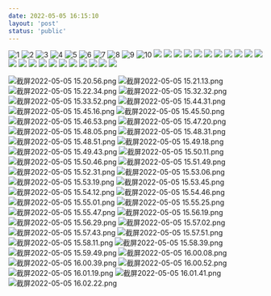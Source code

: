 ```yaml
---
date: 2022-05-05 16:15:10
layout: 'post'
status: 'public'
---
```


![1](https://inz.oss-cn-beijing.aliyuncs.com/Images/Basics%20of%20nutrition/%E6%88%AA%E5%B1%8F2022-05-05%2015.20.56.png)
![2](https://inz.oss-cn-beijing.aliyuncs.com/Images/Basics%20of%20nutrition/%E6%88%AA%E5%B1%8F2022-05-05%2015.21.13.png)
![3](https://inz.oss-cn-beijing.aliyuncs.com/Images/Basics%20of%20nutrition/%E6%88%AA%E5%B1%8F2022-05-05%2015.22.34.png)
![4](https://inz.oss-cn-beijing.aliyuncs.com/Images/Basics%20of%20nutrition/%E6%88%AA%E5%B1%8F2022-05-05%2015.32.32.png)
![5](https://inz.oss-cn-beijing.aliyuncs.com/Images/Basics%20of%20nutrition/%E6%88%AA%E5%B1%8F2022-05-05%2015.33.52.png)
![6](https://inz.oss-cn-beijing.aliyuncs.com/Images/Basics%20of%20nutrition/%E6%88%AA%E5%B1%8F2022-05-05%2015.44.31.png)
![7](https://inz.oss-cn-beijing.aliyuncs.com/Images/Basics%20of%20nutrition/%E6%88%AA%E5%B1%8F2022-05-05%2015.45.16.png)
![8](https://inz.oss-cn-beijing.aliyuncs.com/Images/Basics%20of%20nutrition/%E6%88%AA%E5%B1%8F2022-05-05%2015.45.50.png)
![9](https://inz.oss-cn-beijing.aliyuncs.com/Images/Basics%20of%20nutrition/%E6%88%AA%E5%B1%8F2022-05-05%2015.46.53.png)
![10](https://inz.oss-cn-beijing.aliyuncs.com/Images/Basics%20of%20nutrition/%E6%88%AA%E5%B1%8F2022-05-05%2015.47.20.png)
![](https://inz.oss-cn-beijing.aliyuncs.com/Images/Basics%20of%20nutrition/%E6%88%AA%E5%B1%8F2022-05-05%2015.48.05.png)
![](https://inz.oss-cn-beijing.aliyuncs.com/Images/Basics%20of%20nutrition/%E6%88%AA%E5%B1%8F2022-05-05%2015.48.31.png)
![](https://inz.oss-cn-beijing.aliyuncs.com/Images/Basics%20of%20nutrition/%E6%88%AA%E5%B1%8F2022-05-05%2015.48.51.png)
![](https://inz.oss-cn-beijing.aliyuncs.com/Images/Basics%20of%20nutrition/%E6%88%AA%E5%B1%8F2022-05-05%2015.49.18.png)
![](https://inz.oss-cn-beijing.aliyuncs.com/Images/Basics%20of%20nutrition/%E6%88%AA%E5%B1%8F2022-05-05%2015.49.43.png)
![](https://inz.oss-cn-beijing.aliyuncs.com/Images/Basics%20of%20nutrition/%E6%88%AA%E5%B1%8F2022-05-05%2015.50.11.png)
![](https://inz.oss-cn-beijing.aliyuncs.com/Images/Basics%20of%20nutrition/%E6%88%AA%E5%B1%8F2022-05-05%2015.50.46.png)
![](https://inz.oss-cn-beijing.aliyuncs.com/Images/Basics%20of%20nutrition/%E6%88%AA%E5%B1%8F2022-05-05%2015.51.49.png)
![](https://inz.oss-cn-beijing.aliyuncs.com/Images/Basics%20of%20nutrition/%E6%88%AA%E5%B1%8F2022-05-05%2015.52.31.png)
![](https://inz.oss-cn-beijing.aliyuncs.com/Images/Basics%20of%20nutrition/%E6%88%AA%E5%B1%8F2022-05-05%2015.53.06.png)
![](https://inz.oss-cn-beijing.aliyuncs.com/Images/Basics%20of%20nutrition/%E6%88%AA%E5%B1%8F2022-05-05%2015.53.19.png)
![](https://inz.oss-cn-beijing.aliyuncs.com/Images/Basics%20of%20nutrition/%E6%88%AA%E5%B1%8F2022-05-05%2015.53.45.png)
![](https://inz.oss-cn-beijing.aliyuncs.com/Images/Basics%20of%20nutrition/%E6%88%AA%E5%B1%8F2022-05-05%2015.54.12.png)
![](https://inz.oss-cn-beijing.aliyuncs.com/Images/Basics%20of%20nutrition/%E6%88%AA%E5%B1%8F2022-05-05%2015.54.46.png)
![](https://inz.oss-cn-beijing.aliyuncs.com/Images/Basics%20of%20nutrition/%E6%88%AA%E5%B1%8F2022-05-05%2015.55.01.png)
![](https://inz.oss-cn-beijing.aliyuncs.com/Images/Basics%20of%20nutrition/%E6%88%AA%E5%B1%8F2022-05-05%2015.55.25.png)
![](https://inz.oss-cn-beijing.aliyuncs.com/Images/Basics%20of%20nutrition/%E6%88%AA%E5%B1%8F2022-05-05%2015.55.47.png)
![](https://inz.oss-cn-beijing.aliyuncs.com/Images/Basics%20of%20nutrition/%E6%88%AA%E5%B1%8F2022-05-05%2015.56.19.png)
![](https://inz.oss-cn-beijing.aliyuncs.com/Images/Basics%20of%20nutrition/%E6%88%AA%E5%B1%8F2022-05-05%2015.56.29.png)
![](https://inz.oss-cn-beijing.aliyuncs.com/Images/Basics%20of%20nutrition/%E6%88%AA%E5%B1%8F2022-05-05%2015.57.02.png)
![](https://inz.oss-cn-beijing.aliyuncs.com/Images/Basics%20of%20nutrition/%E6%88%AA%E5%B1%8F2022-05-05%2015.57.43.png)
![](http://)



![截屏2022-05-05 15.20.56.png](https://s2.loli.net/2022/05/05/hKQAwqDSPWJxXda.png)
![截屏2022-05-05 15.21.13.png](https://s2.loli.net/2022/05/05/UpJHh8yZLds9eDt.png)
![截屏2022-05-05 15.22.34.png](https://s2.loli.net/2022/05/05/fYaZi7Kdgbcjux5.png)
![截屏2022-05-05 15.32.32.png](https://s2.loli.net/2022/05/05/dZf69IToj1mQ2tJ.png)
![截屏2022-05-05 15.33.52.png](https://s2.loli.net/2022/05/05/M7Wngv2EtKYXcbw.png)
![截屏2022-05-05 15.44.31.png](https://s2.loli.net/2022/05/05/U3iraTFEhs1yg9H.png)
![截屏2022-05-05 15.45.16.png](https://s2.loli.net/2022/05/05/l5M8ZTU91SFx2Og.png)
![截屏2022-05-05 15.45.50.png](https://s2.loli.net/2022/05/05/roy85Qz3ticBGFd.png)
![截屏2022-05-05 15.46.53.png](https://s2.loli.net/2022/05/05/C2Zm7aeghdFpsEu.png)
![截屏2022-05-05 15.47.20.png](https://s2.loli.net/2022/05/05/htwqzPCjM6SBnpU.png)
![截屏2022-05-05 15.48.05.png](https://s2.loli.net/2022/05/05/oUlJdMI2TiDEtbX.png)
![截屏2022-05-05 15.48.31.png](https://s2.loli.net/2022/05/05/mlZkv9qL7MnP2rb.png)
![截屏2022-05-05 15.48.51.png](https://s2.loli.net/2022/05/05/Imbf4q1dJGnrh7E.png)
![截屏2022-05-05 15.49.18.png](https://s2.loli.net/2022/05/05/VcHJC1SrXnTtFuz.png)
![截屏2022-05-05 15.49.43.png](https://s2.loli.net/2022/05/05/wr685gUec9KsMIx.png)
![截屏2022-05-05 15.50.11.png](https://s2.loli.net/2022/05/05/3YRqDMBz5gAyFp7.png)
![截屏2022-05-05 15.50.46.png](https://s2.loli.net/2022/05/05/WQtawSVMiqpN48R.png)
![截屏2022-05-05 15.51.49.png](https://s2.loli.net/2022/05/05/y3vZOdJun58iTtp.png)
![截屏2022-05-05 15.52.31.png](https://s2.loli.net/2022/05/05/OduTy8YmVWxg3bw.png)
![截屏2022-05-05 15.53.06.png](https://s2.loli.net/2022/05/05/hcor6QkyAsIbz3E.png)
![截屏2022-05-05 15.53.19.png](https://s2.loli.net/2022/05/05/YycQO1eL7bhz3jC.png)
![截屏2022-05-05 15.53.45.png](https://s2.loli.net/2022/05/05/GFpTS2sb3eE6Kzt.png)
![截屏2022-05-05 15.54.12.png](https://s2.loli.net/2022/05/05/p6klByYQhTfXwRL.png)
![截屏2022-05-05 15.54.46.png](https://s2.loli.net/2022/05/05/PK8mIqy1JDWevRx.png)
![截屏2022-05-05 15.55.01.png](https://s2.loli.net/2022/05/05/PumkVJXzKxn9Bl8.png)
![截屏2022-05-05 15.55.25.png](https://s2.loli.net/2022/05/05/Bi87wmogO5jQeAP.png)
![截屏2022-05-05 15.55.47.png](https://s2.loli.net/2022/05/05/OQdxTfwjgRtD7k1.png)
![截屏2022-05-05 15.56.19.png](https://s2.loli.net/2022/05/05/3qljcoJn2OzPUV7.png)
![截屏2022-05-05 15.56.29.png](https://s2.loli.net/2022/05/05/dP4D7nUxR3c1kya.png)
![截屏2022-05-05 15.57.02.png](https://s2.loli.net/2022/05/05/aDuLUdIcHZMOECq.png)
![截屏2022-05-05 15.57.43.png](https://s2.loli.net/2022/05/05/N2vBO5PUEu4GwbR.png)
![截屏2022-05-05 15.57.51.png](https://s2.loli.net/2022/05/05/dowG3rZ5UMCYBzD.png)
![截屏2022-05-05 15.58.11.png](https://s2.loli.net/2022/05/05/mlKxcPZ2d8jG3Dn.png)
![截屏2022-05-05 15.58.39.png](https://s2.loli.net/2022/05/05/Kn1xVlX9F4dPGyR.png)
![截屏2022-05-05 15.59.49.png](https://s2.loli.net/2022/05/05/rVsKjCLiHQkNnR1.png)
![截屏2022-05-05 16.00.08.png](https://s2.loli.net/2022/05/05/3XexglkjDHs6rQ8.png)
![截屏2022-05-05 16.00.39.png](https://s2.loli.net/2022/05/05/DQ8uhKH3UYS7yA6.png)
![截屏2022-05-05 16.00.52.png](https://s2.loli.net/2022/05/05/xqmYH5hbWny6AkE.png)
![截屏2022-05-05 16.01.19.png](https://s2.loli.net/2022/05/05/oxUL95VJXIvAsZT.png)
![截屏2022-05-05 16.01.41.png](https://s2.loli.net/2022/05/05/8xnT4kbCoJ3UtMs.png)
![截屏2022-05-05 16.02.22.png](https://s2.loli.net/2022/05/05/NteqPGHQwlmBDXk.png)

